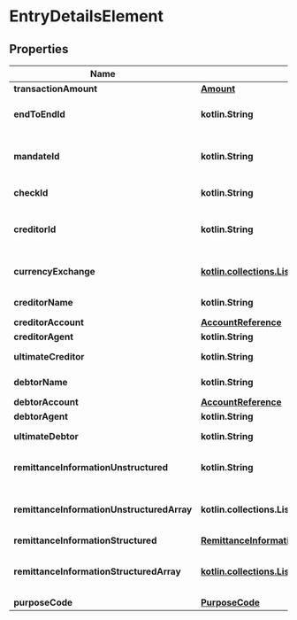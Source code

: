 
# EntryDetailsElement

## Properties
Name | Type | Description | Notes
------------ | ------------- | ------------- | -------------
**transactionAmount** | [**Amount**](Amount.md) |  | 
**endToEndId** | **kotlin.String** | Unique end to end identity. |  [optional]
**mandateId** | **kotlin.String** | Identification of Mandates, e.g. a SEPA Mandate ID. |  [optional]
**checkId** | **kotlin.String** | Identification of a Cheque. |  [optional]
**creditorId** | **kotlin.String** | Identification of Creditors, e.g. a SEPA Creditor ID. |  [optional]
**currencyExchange** | [**kotlin.collections.List&lt;ReportExchangeRate&gt;**](ReportExchangeRate.md) | Array of exchange rates. |  [optional]
**creditorName** | **kotlin.String** | Creditor name. |  [optional]
**creditorAccount** | [**AccountReference**](AccountReference.md) |  |  [optional]
**creditorAgent** | **kotlin.String** | BICFI  |  [optional]
**ultimateCreditor** | **kotlin.String** | Ultimate creditor. |  [optional]
**debtorName** | **kotlin.String** | Debtor name. |  [optional]
**debtorAccount** | [**AccountReference**](AccountReference.md) |  |  [optional]
**debtorAgent** | **kotlin.String** | BICFI  |  [optional]
**ultimateDebtor** | **kotlin.String** | Ultimate debtor. |  [optional]
**remittanceInformationUnstructured** | **kotlin.String** | Unstructured remittance information.  |  [optional]
**remittanceInformationUnstructuredArray** | **kotlin.collections.List&lt;kotlin.String&gt;** | Array of unstructured remittance information.  |  [optional]
**remittanceInformationStructured** | [**RemittanceInformationStructured**](RemittanceInformationStructured.md) |  |  [optional]
**remittanceInformationStructuredArray** | [**kotlin.collections.List&lt;RemittanceInformationStructured&gt;**](RemittanceInformationStructured.md) | Array of structured remittance information.  |  [optional]
**purposeCode** | [**PurposeCode**](PurposeCode.md) |  |  [optional]




